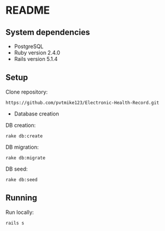# README

## System dependencies

- PostgreSQL
- Ruby version 2.4.0
- Rails version 5.1.4

## Setup

Clone repository:

    https://github.com/pvtmike123/Electronic-Health-Record.git

* Database creation

DB creation:

    rake db:create

DB migration:

    rake db:migrate

DB seed:

    rake db:seed

## Running

Run locally:

    rails s

